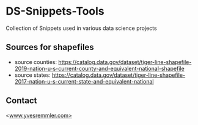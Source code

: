 # DS-Snippets-Tools

Collection of Snippets used in various data science projects

## Sources for shapefiles

- source counties: <https://catalog.data.gov/dataset/tiger-line-shapefile-2019-nation-u-s-current-county-and-equivalent-national-shapefile>  
- source states: <https://catalog.data.gov/dataset/tiger-line-shapefile-2017-nation-u-s-current-state-and-equivalent-national>

## Contact

<www.yvesremmler.com>
